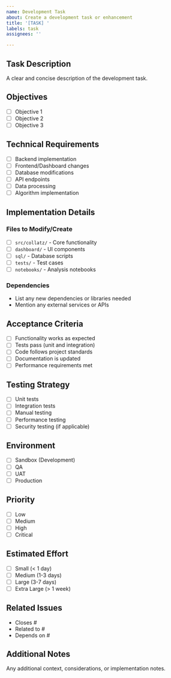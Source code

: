 ```yaml
---
name: Development Task
about: Create a development task or enhancement
title: '[TASK] '
labels: task
assignees: ''

---
```


## Task Description
A clear and concise description of the development task.

## Objectives
- [ ] Objective 1
- [ ] Objective 2
- [ ] Objective 3

## Technical Requirements
- [ ] Backend implementation
- [ ] Frontend/Dashboard changes
- [ ] Database modifications
- [ ] API endpoints
- [ ] Data processing
- [ ] Algorithm implementation

## Implementation Details

### Files to Modify/Create
- [ ] `src/collatz/` - Core functionality
- [ ] `dashboard/` - UI components
- [ ] `sql/` - Database scripts
- [ ] `tests/` - Test cases
- [ ] `notebooks/` - Analysis notebooks

### Dependencies
- List any new dependencies or libraries needed
- Mention any external services or APIs

## Acceptance Criteria
- [ ] Functionality works as expected
- [ ] Tests pass (unit and integration)
- [ ] Code follows project standards
- [ ] Documentation is updated
- [ ] Performance requirements met

## Testing Strategy
- [ ] Unit tests
- [ ] Integration tests
- [ ] Manual testing
- [ ] Performance testing
- [ ] Security testing (if applicable)

## Environment
- [ ] Sandbox (Development)
- [ ] QA
- [ ] UAT
- [ ] Production

## Priority
- [ ] Low
- [ ] Medium
- [ ] High
- [ ] Critical

## Estimated Effort
- [ ] Small (< 1 day)
- [ ] Medium (1-3 days)
- [ ] Large (3-7 days)
- [ ] Extra Large (> 1 week)

## Related Issues
- Closes #
- Related to #
- Depends on #

## Additional Notes
Any additional context, considerations, or implementation notes.